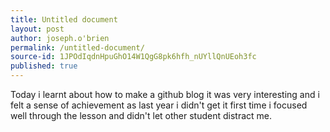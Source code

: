 ```yaml
---
title: Untitled document
layout: post
author: joseph.o'brien
permalink: /untitled-document/
source-id: 1JPOdIqdnHpuGhO14W1QgG8pk6hfh_nUYllQnUEoh3fc
published: true
---
```

Today i learnt about how to make a github blog it was very interesting and i felt a sense of achievement as last year i didn't get it first time i focused well through the lesson and didn't let other student distract me.  

